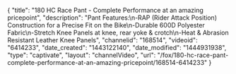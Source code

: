 {
    "title": "180 HC Race Pant - Complete Performance at an amazing pricepoint",
    "description": "Pant Features:\n-RAP (Rider Attack Position) Construction for a Precise Fit on the Bike\n-Durable 600D Polyester Fabric\n-Stretch Knee Panels at knee, rear yoke & crotch\n-Heat & Abrasion Resistant Leather Knee Panels",
    "channelid": "168514",
    "videoid": "6414233",
    "date_created": "1443122140",
    "date_modified": "1444931938",
    "type": "captivate",
    "layout": "channelVideo",
    "url": "\/fox\/180-hc-race-pant-complete-performance-at-an-amazing-pricepoint\/168514-6414233"
}